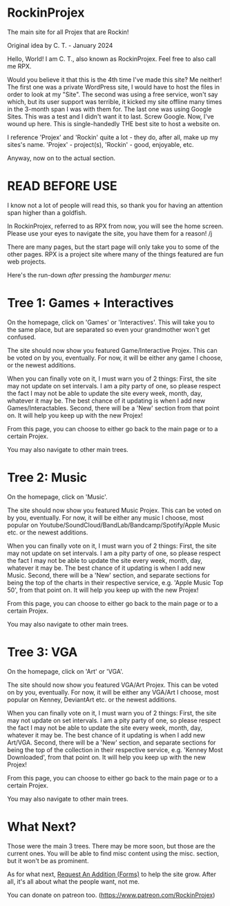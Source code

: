 # RockinProjex
The main site for all Projex that are Rockin!

Original idea by C. T. - January 2024

Hello, World!
I am C. T., also known as RockinProjex. Feel free to also call me RPX.

Would you believe it that this is the 4th time I've made this site? Me neither!
The first one was a private WordPress site, I would have to host the files in order to look at my "Site".
The second was using a free service, won't say which, but its user support was terrible, it kicked my site offline many times in the 3-month span I was with them for.
The last one was using Google Sites. This was a test and I didn't want it to last. Screw Google.
Now, I've wound up here. This is single-handedly THE best site to host a website on.

I reference 'Projex' and 'Rockin' quite a lot - they do, after all, make up my sites's name. 'Projex' - project(s), 'Rockin' - good, enjoyable, etc.

Anyway, now on to the actual section.


# READ BEFORE USE

I know not a lot of people will read this, so thank you for having an attention span higher than a goldfish.

In RockinProjex, referred to as RPX from now, you will see the home screen. Please use your eyes to navigate the site, you have them for a reason! /j

There are many pages, but the start page will only take you to some of the other pages. RPX is a project site where many of the things featured are fun web projects. 

Here's the run-down *after* pressing the _hamburger menu_:

# Tree 1: Games + Interactives

On the homepage, click on 'Games' or 'Interactives'. This will take you to the same place, but are separated so even your grandmother won't get confused.

The site should now show you featured Game/Interactive Projex. This can be voted on by you, eventually. For now, it will be either any game I choose, or the newest additions.

When you can finally vote on it, I must warn you of 2 things:
First, the site may not update on set intervals. I am a pity party of one, so please respect the fact I may not be able to update the site every week, month, day, whatever it may be. The best chance of it updating is when I add new Games/Interactables.
Second, there will be a 'New' section from that point on. It will help you keep up with the new Projex!

From this page, you can choose to either go back to the main page or to a certain Projex.

You may also navigate to other main trees.

# Tree 2: Music

On the homepage, click on 'Music'.

The site should now show you featured Music Projex. This can be voted on by you, eventually. For now, it will be either any music I choose, most popular on Youtube/SoundCloud/BandLab/Bandcamp/Spotify/Apple Music etc. or the newest additions.

When you can finally vote on it, I must warn you of 2 things:
First, the site may not update on set intervals. I am a pity party of one, so please respect the fact I may not be able to update the site every week, month, day, whatever it may be. The best chance of it updating is when I add new Music.
Second, there will be a 'New' section, and separate sections for being the top of the charts in their respective service, e.g. 'Apple Music Top 50', from that point on. It will help you keep up with the new Projex!

From this page, you can choose to either go back to the main page or to a certain Projex.

You may also navigate to other main trees.

# Tree 3: VGA

On the homepage, click on 'Art' or 'VGA'.

The site should now show you featured VGA/Art Projex. This can be voted on by you, eventually. For now, it will be either any VGA/Art I choose, most popular on Kenney, DeviantArt etc. or the newest additions.

When you can finally vote on it, I must warn you of 2 things:
First, the site may not update on set intervals. I am a pity party of one, so please respect the fact I may not be able to update the site every week, month, day, whatever it may be. The best chance of it updating is when I add new Art/VGA.
Second, there will be a 'New' section, and separate sections for being the top of the collection in their respective service, e.g. 'Kenney Most Downloaded', from that point on. It will help you keep up with the new Projex!

From this page, you can choose to either go back to the main page or to a certain Projex.

You may also navigate to other main trees.

# What Next?

Those were the main 3 trees. There may be more soon, but those are the current ones. You will be able to find misc content using the misc. section, but it won't be as prominent.

As for what next, <a href="https://docs.google.com/forms/d/e/1FAIpQLSfGH5dRuRHJjkZ_yLVOuoDF9GAXfi9WpJWrAtQf9KKGRSI3Ng/viewform?vc=0&c=0&w=1&flr=0">Request An Addition (Forms)</a> to help the site grow.
After all, it's all about what the people want, not me.

You can donate on patreon too. (https://www.patreon.com/RockinProjex)
